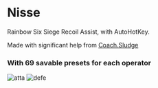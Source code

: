 # Nisse
Rainbow Six Siege Recoil Assist, with AutoHotKey.

Made with significant help from [Coach.Sludge](https://github.com/CoachSludge)
### With 69 savable presets for each operator

![atta](https://github.com/xz444/Nisse/assets/141787395/37d7601d-7460-4e4b-8701-c60306f6a974)
![defe](https://github.com/xz444/Nisse/assets/141787395/4055ff8a-0de6-4c78-abf5-06bd1baa71e5)
